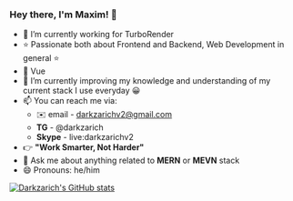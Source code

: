 ### Hey there, I'm Maxim! 👋

- 🔭 I’m currently working for TurboRender
- ⭐ Passionate both about Frontend and Backend, Web Development in general ⭐
- 💚 Vue 
- 🌱 I’m currently improving my knowledge and understanding of my current stack I use everyday 😀
- 📫 You can reach me via: 
  - ✉️ email - darkzarichv2@gmail.com 
  - **TG** - @darkzarich
  - **Skype** - live:darkzarichv2
- 👉 **"Work Smarter, Not Harder"** 
- 💬 Ask me about anything related to **MERN** or **MEVN** stack
- 😄 Pronouns: he/him

[![Darkzarich's GitHub stats](https://github-readme-stats.vercel.app/api?username=Darkzarich&&show_icons=true&title_color=42b883&icon_color=42b883&text_color=daf7dc&bg_color=0d1117&count_private=true)](https://github.com/anuraghazra/github-readme-stats)
